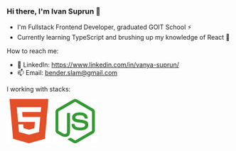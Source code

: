 ### Hi there, I'm Ivan Suprun 👋

- I'm Fullstack Frontend Developer, graduated GOIT School ⚡
- Currently learning TypeScript and brushing up my knowledge of React 🌱

How to reach me:

- 💬 LinkedIn: https://www.linkedin.com/in/vanya-suprun/
- 📫 Email: bender.slam@gmail.com

I working with stacks:

<a href="" title="HTML5"><img src="icons/html.svg" /></a>
<a href="" title="Node.js"><img src="icons/node.svg" /></a>

<!--
**Bender148/Bender148** is a ✨ _special_ ✨ repository because its `README.md` (this file) appears on your GitHub profile.

Here are some ideas to get you started:

- 🔭 I’m currently working on ...
- 🌱 I’m currently learning ...
- 👯 I’m looking to collaborate on ...
- 🤔 I’m looking for help with ...
- 💬 Ask me about ...
- 📫 How to reach me: ...
- 😄 Pronouns: ...
- ⚡ Fun fact: ...
-->
